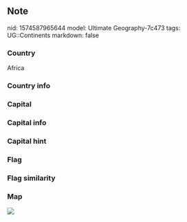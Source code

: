 ## Note
nid: 1574587965644
model: Ultimate Geography-7c473
tags: UG::Continents
markdown: false

### Country
Africa

### Country info


### Capital


### Capital info


### Capital hint


### Flag


### Flag similarity


### Map
<img src="ug-map-africa-nobox.png">
